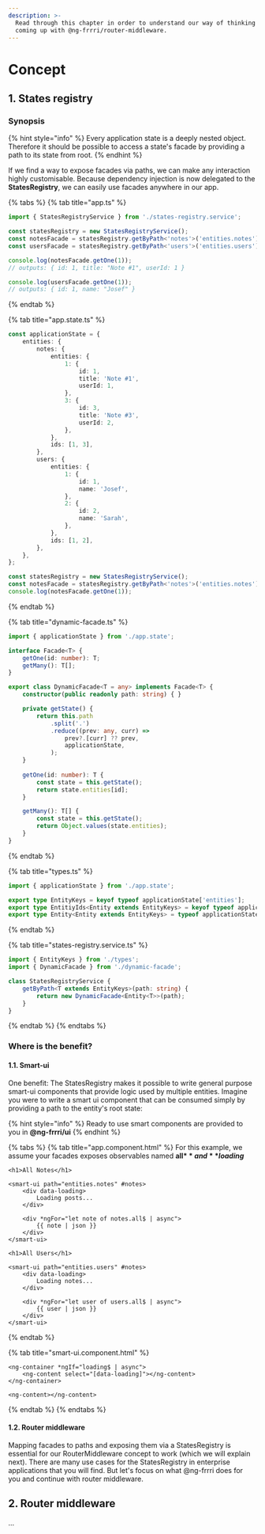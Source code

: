 ```yaml
---
description: >-
  Read through this chapter in order to understand our way of thinking and
  coming up with @ng-frrri/router-middleware.
---
```


# Concept

## 1. States registry

### Synopsis

{% hint style="info" %}
Every application state is a deeply nested object. Therefore it should be possible to access a state's facade by providing a path to its state from root.
{% endhint %}

If we find a way to expose facades via paths, we can make any interaction highly customisable. Because dependency injection is now delegated to the **StatesRegistry**, we can easily use facades anywhere in our app.

{% tabs %}
{% tab title="app.ts" %}
```typescript
import { StatesRegistryService } from './states-registry.service';

const statesRegistry = new StatesRegistryService();
const notesFacade = statesRegistry.getByPath<'notes'>('entities.notes');
const usersFacade = statesRegistry.getByPath<'users'>('entities.users');

console.log(notesFacade.getOne(1));
// outputs: { id: 1, title: "Note #1", userId: 1 }

console.log(usersFacade.getOne(1));
// outputs: { id: 1, name: "Josef" }
```
{% endtab %}

{% tab title="app.state.ts" %}
```typescript
const applicationState = {
    entities: {
        notes: {
            entities: {
                1: {
                    id: 1,
                    title: 'Note #1',
                    userId: 1,
                },
                3: {
                    id: 3,
                    title: 'Note #3',
                    userId: 2,
                },
            },
            ids: [1, 3],
        },
        users: {
            entities: {
                1: {
                    id: 1,
                    name: 'Josef',
                },
                2: {
                    id: 2,
                    name: 'Sarah',
                },
            },
            ids: [1, 2],
        },
    },
};

const statesRegistry = new StatesRegistryService();
const notesFacade = statesRegistry.getByPath<'notes'>('entities.notes');
console.log(notesFacade.getOne(1));
```
{% endtab %}

{% tab title="dynamic-facade.ts" %}
```typescript
import { applicationState } from './app.state';

interface Facade<T> {
    getOne(id: number): T;
    getMany(): T[];
}

export class DynamicFacade<T = any> implements Facade<T> {
    constructor(public readonly path: string) { }

    private getState() {
        return this.path
            .split('.')
            .reduce((prev: any, curr) =>
                prev?.[curr] ?? prev,
                applicationState,
            );
    }
    
    getOne(id: number): T {
        const state = this.getState();
        return state.entities[id];
    }

    getMany(): T[] {
        const state = this.getState();
        return Object.values(state.entities);
    }
}
```
{% endtab %}

{% tab title="types.ts" %}
```typescript
import { applicationState } from './app.state';

export type EntityKeys = keyof typeof applicationState['entities'];
export type EntitiyIds<Entity extends EntityKeys> = keyof typeof applicationState['entities'][Entity]['entities'];
export type Entity<Entity extends EntityKeys> = typeof applicationState['entities'][Entity]['entities'][EntitiyIds<Entity>];
```
{% endtab %}

{% tab title="states-registry.service.ts" %}
```typescript
import { EntityKeys } from './types';
import { DynamicFacade } from './dynamic-facade';

class StatesRegistryService {
    getByPath<T extends EntityKeys>(path: string) {
        return new DynamicFacade<Entity<T>>(path);
    }
}
```
{% endtab %}
{% endtabs %}

### Where is the benefit?

#### 1.1. Smart-ui

One benefit: The StatesRegistry makes it possible to write general purpose smart-ui components that provide logic used by multiple entities. Imagine you were to write a smart ui component that can be consumed simply by providing a path to the entity's root state:

{% hint style="info" %}
Ready to use smart components are provided to you in **@ng-frrri/ui**
{% endhint %}

{% tabs %}
{% tab title="app.component.html" %}
For this example, we assume your facades exposes observables named **all$** and **loading$**

```markup
<h1>All Notes</h1>

<smart-ui path="entities.notes" #notes>
    <div data-loading>
        Loading posts...
    </div>
    
    <div *ngFor="let note of notes.all$ | async">
        {{ note | json }}
    </div>
</smart-ui>

<h1>All Users</h1>

<smart-ui path="entities.users" #notes>
    <div data-loading>
        Loading notes...
    </div>
    
    <div *ngFor="let user of users.all$ | async">
        {{ user | json }}
    </div>
</smart-ui>
```
{% endtab %}

{% tab title="smart-ui.component.html" %}
```markup
<ng-container *ngIf="loading$ | async">
    <ng-content select="[data-loading]"></ng-content>
</ng-container>

<ng-content></ng-content>

```
{% endtab %}
{% endtabs %}

#### 1.2. Router middleware

Mapping facades to paths and exposing them via a StatesRegistry is essential for our RouterMiddleware concept to work \(which we will explain next\). There are many use cases for the StatesRegistry in enterprise applications that you will find. But let's focus on what @ng-frrri does for you and continue with router middleware.

## 2. Router middleware

...

